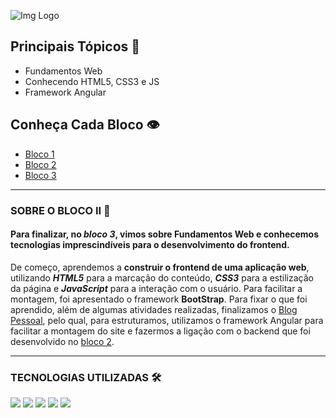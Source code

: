 ![Img Logo](https://i.imgur.com/OBDNN3S.png)

## Principais Tópicos 📌

- Fundamentos Web
- Conhecendo HTML5, CSS3 e JS
- Framework Angular

## Conheça Cada Bloco 👁‍

* [Bloco 1](https://github.com/marianac-campos/bootcamp_generation/tree/main/Bloco1)
* [Bloco 2](https://github.com/marianac-campos/bootcamp_generation/tree/main/Bloco2)
* [Bloco 3](https://github.com/marianac-campos/bootcamp_generation/tree/main/bloco3)

---

### SOBRE O BLOCO II 📝
#### Para finalizar, no *bloco 3*, vimos sobre Fundamentos Web e conhecemos tecnologias imprescindíveis para o desenvolvimento do frontend.
De começo, aprendemos a **construir o frontend de uma aplicação web**, utilizando ***HTML5*** para a marcação do conteúdo, ***CSS3*** para a estilização da página e ***JavaScript*** para a interação com o usuário. Para facilitar a montagem, foi apresentado o framework **BootStrap**.
Para fixar o que foi aprendido, além de algumas atividades realizadas, finalizamos o [Blog Pessoal](https://github.com/marianac-campos/Blog_Pessoal.v3), pelo qual, para estruturamos, utilizamos o framework Angular para facilitar a montagem do site e fazermos a ligação com o backend que foi desenvolvido no [bloco 2](https://github.com/marianac-campos/bootcamp_generation/tree/main/Bloco2).

----

### TECNOLOGIAS UTILIZADAS 🛠

<img src="https://img.shields.io/badge/HTML-F16524?style=for-the-badge&logo=html5&logoColor=white&"> <img src="https://img.shields.io/badge/CSS-2AA9E0?&style=for-the-badge&logo=css3&logoColor=white&"> <img src="https://img.shields.io/badge/JavaScript-F7DF1E?style=for-the-badge&logo=javascript&logoColor=black&">
<img src="https://img.shields.io/badge/Bootstrap-563D7C?style=for-the-badge&logo=bootstrap&logoColor=white&"> <img src="https://img.shields.io/badge/Angular-DD0031?style=for-the-badge&logo=angular&logoColor=white&">
